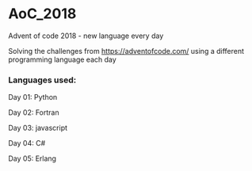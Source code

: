 # AoC_2018
Advent of code 2018 - new language every day

Solving the challenges from https://adventofcode.com/ using a different
programming language each day

### Languages used:
Day 01: Python

Day 02: Fortran

Day 03: javascript

Day 04: C#

Day 05: Erlang
